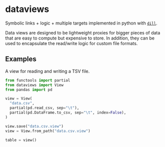 # dataviews

Symbolic links + logic + multiple targets implemented in python with [`dill`](https://github.com/uqfoundation/dill).

Data views are designed to be lightweight proxies for bigger pieces of data that are easy to compute but expensive to store. In addition, they can be used to encapsulate the read/write logic for custom file formats.

## Examples

A view for reading and writing a TSV file.

```python
from functools import partial
from dataviews import View
from pandas import pd

view = View(
  "data.csv",
  partial(pd.read_csv, sep="\t"),
  partial(pd.DataFrame.to_csv, sep="\t", index=False),
)

view.save("data.csv.view")
view = View.from_path("data.csv.view")

table = view()
```

